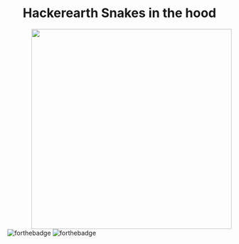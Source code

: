<h1 align="center">Hackerearth Snakes in the hood</h1>
<img align="right" src="./Snake_Breed_Detection_Animated_Cover.gif" width="450"/>

![forthebadge](https://forthebadge.com/images/badges/ctrl-c-ctrl-v.svg)
![forthebadge](https://forthebadge.com/images/badges/made-with-python.svg)
